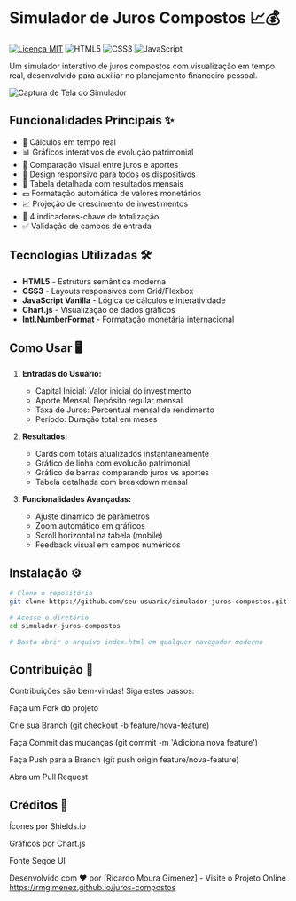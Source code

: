 # Simulador de Juros Compostos 📈💰

[![Licença MIT](https://img.shields.io/badge/Licença-MIT-green.svg)](https://opensource.org/licenses/MIT)
![HTML5](https://img.shields.io/badge/HTML5-E34F26?style=flat&logo=html5&logoColor=white)
![CSS3](https://img.shields.io/badge/CSS3-1572B6?style=flat&logo=css3&logoColor=white)
![JavaScript](https://img.shields.io/badge/JavaScript-F7DF1E?style=flat&logo=javascript&logoColor=black)

Um simulador interativo de juros compostos com visualização em tempo real, desenvolvido para auxiliar no planejamento financeiro pessoal.

![Captura de Tela do Simulador](screenshot.png) <!-- Adicione uma screenshot real posteriormente -->

## Funcionalidades Principais ✨

- 🚀 Cálculos em tempo real
- 📊 Gráficos interativos de evolução patrimonial
- 🏦 Comparação visual entre juros e aportes
- 📱 Design responsivo para todos os dispositivos
- 📑 Tabela detalhada com resultados mensais
- 💵 Formatação automática de valores monetários
- 📈 Projeção de crescimento de investimentos
- 🎯 4 indicadores-chave de totalização
- ✅ Validação de campos de entrada

## Tecnologias Utilizadas 🛠️

- **HTML5** - Estrutura semântica moderna
- **CSS3** - Layouts responsivos com Grid/Flexbox
- **JavaScript Vanilla** - Lógica de cálculos e interatividade
- **Chart.js** - Visualização de dados gráficos
- **Intl.NumberFormat** - Formatação monetária internacional

## Como Usar 🖥️

1. **Entradas do Usuário:**
   - Capital Inicial: Valor inicial do investimento
   - Aporte Mensal: Depósito regular mensal
   - Taxa de Juros: Percentual mensal de rendimento
   - Período: Duração total em meses

2. **Resultados:**
   - Cards com totais atualizados instantaneamente
   - Gráfico de linha com evolução patrimonial
   - Gráfico de barras comparando juros vs aportes
   - Tabela detalhada com breakdown mensal

3. **Funcionalidades Avançadas:**
   - Ajuste dinâmico de parâmetros
   - Zoom automático em gráficos
   - Scroll horizontal na tabela (mobile)
   - Feedback visual em campos numéricos

## Instalação ⚙️

```bash
# Clone o repositório
git clone https://github.com/seu-usuario/simulador-juros-compostos.git

# Acesse o diretório
cd simulador-juros-compostos

# Basta abrir o arquivo index.html em qualquer navegador moderno
```

## Contribuição 🤝

Contribuições são bem-vindas! Siga estes passos:

Faça um Fork do projeto

Crie sua Branch (git checkout -b feature/nova-feature)

Faça Commit das mudanças (git commit -m 'Adiciona nova feature')

Faça Push para a Branch (git push origin feature/nova-feature)

Abra um Pull Request

## Créditos 🙏

Ícones por Shields.io

Gráficos por Chart.js

Fonte Segoe UI

Desenvolvido com ❤️ por [Ricardo Moura Gimenez] - Visite o Projeto Online https://rmgimenez.github.io/juros-compostos
